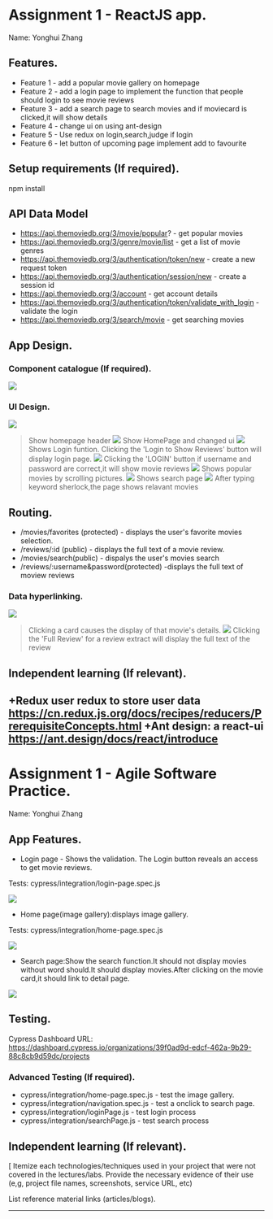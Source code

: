 # Assignment 1 - ReactJS app.

Name: Yonghui Zhang

## Features.
 + Feature 1 - add a popular movie gallery on homepage
 + Feature 2 - add a login page to implement the function that people should login to see movie reviews
 + Feature 3 - add a search page to search movies and if moviecard is clicked,it will show details
 + Feature 4 - change ui on  using ant-design
 + Feature 5 - Use redux on login,search,judge if login 
 + Feature 6 - let button of upcoming page implement add to favourite

## Setup requirements (If required).

npm install 

## API Data Model
+ https://api.themoviedb.org/3/movie/popular? - get popular movies
+ https://api.themoviedb.org/3/genre/movie/list - get a list of movie genres
+ https://api.themoviedb.org/3/authentication/token/new - create a new request token
+ https://api.themoviedb.org/3/authentication/session/new - create a session id
+ https://api.themoviedb.org/3/account - get account details
+ https://api.themoviedb.org/3/authentication/token/validate_with_login -validate the login 
+ https://api.themoviedb.org/3/search/movie - get searching movies
## App Design.

### Component catalogue (If required).

![][stories]

### UI Design.
![][Header]
> Show homepage header
![][Homepage]
> Show HomePage and changed ui
![][LOGIN1]
> Shows Login funtion. Clicking the 'Login to Show Reviews' button will display login page.
![][LOGIN2]
> Clicking the 'LOGIN' button if username and password are correct,it will show movie reviews
![][Popular]
> Shows popular movies by scrolling pictures. 
![][Search1]
> Shows search page
![][Search2]
> After typing keyword sherlock,the page shows relavant movies 

## Routing.

+ /movies/favorites (protected) - displays the user's favorite movies selection.
+ /reviews/:id (public) - displays the full text of a movie review.
+ /movies/search(public) - dispalys the user's movies search
+ /reviews/:username&password(protected) -displays the full text of moview reviews

### Data hyperlinking.
![][cardLink]
> Clicking a card causes the display of that movie's details.
![][reviewLink]
> Clicking the 'Full Review' for a review extract will display the full text of the review

## Independent learning (If relevant).

+Redux user redux to store user data https://cn.redux.js.org/docs/recipes/reducers/PrerequisiteConcepts.html
+Ant design: a react-ui https://ant.design/docs/react/introduce
---------------------------------

# Assignment 1 - Agile Software Practice.

Name: Yonghui Zhang

## App Features.

+ Login page - Shows the validation. The Login button reveals an access to get movie reviews.

Tests: cypress/integration/login-page.spec.js 

![][LOGIN2]

+ Home page(image gallery):displays image gallery.

Tests: cypress/integration/home-page.spec.js 

![][Popular]

+ Search page:Show the search function.It should not display movies without word should.It should display movies.After clicking on the movie card,it should link to detail page.

![][Search2]


## Testing.

Cypress Dashboard URL: https://dashboard.cypress.io/organizations/39f0ad9d-edcf-462a-9b29-88c8cb9d59dc/projects

### Advanced Testing (If required).

+ cypress/integration/home-page.spec.js - test the image gallery.
+ cypress/integration/navigation.spec.js - test a onclick to search page.
+ cypress/integration/loginPage.js - test login process
+ cypress/integration/searchPage.js - test search process

## Independent learning (If relevant).

[ Itemize each technologies/techniques used in your project that were not covered in the lectures/labs. Provide the necessary evidence of their use (e,g, project file names, screenshots, service URL, etc)

List reference material links (articles/blogs).

---------------------------------

[movieDetail]: ./Readme/public/movieDetail.png
[review]: ./Readme/public/review.png
[reviewLink]: ./Readme/public/reviewLink.png
[cardLink]: ./Readme/public/cardLink.png
[stories]: ./Readme/public/CATALOGUE.png
[LOGIN1]: ./Readme/public/LOGIN1.png
[LOGIN2]: ./Readme/public/LOGIN2.png
[Search1]: ./Readme/public/Search1.png
[Search2]: ./Readme/public/Search2.png
[Popular]: ./Readme/public/Popular.png
[Homepage]: ./Readme/public/Homepage.png
[Header]:./Readme/public/Header.png